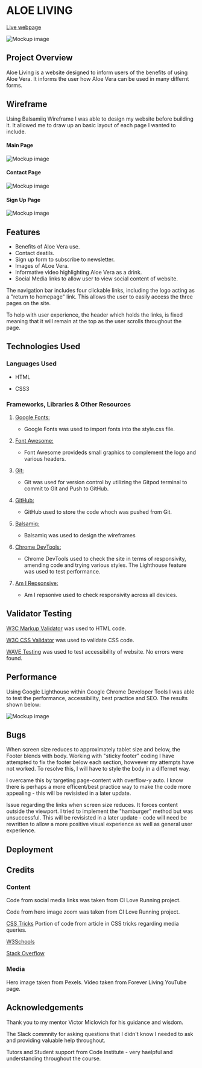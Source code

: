 # ALOE LIVING

[Live webpage](https://raccodes09.github.io/aloe-living/index.html)

![Mockup image](docs/Website.png)



## Project Overview

Aloe Living is a website designed to inform users of the benefits of using Aloe Vera. It informs the user how Aloe Vera can be used in many differnt forms.



## Wireframe

Using Balsamiiq Wireframe I was able to design my website before building it. It allowed me to draw up an basic layout of each page I wanted to include.

#### Main Page 

![Mockup image](/assets/images/readme-images/wireframe-mainpage.png)

#### Contact Page 

![Mockup image](/assets/images/readme-images/wireframe-contact.png)

#### Sign Up Page 

![Mockup image](/assets/images/readme-images/wireframe-signup.png)



## Features

- Benefits of Aloe Vera use.
- Contact deatils.
- Sign up form to subscribe to newsletter.
- Images of ALoe Vera.
- Informative video highlighting Aloe Vera as a drink.
- Social Media links to allow user to view social content of website.

The navigation bar includes four clickable links, including the logo acting as a "return to homepage" link. This allows the user to easily access the three pages on the site.

To help with user experience, the header which holds the links, is fixed meaning that it will remain at the top as the user scrolls throughout the page.

## Technologies Used

### Languages Used

-   HTML

-   CSS3

### Frameworks, Libraries & Other Resources

1. [Google Fonts:](https://fonts.google.com/)
    - Google Fonts was used to import fonts into the style.css file.

1. [Font Awesome:](https://fontawesome.com/)
    - Font Awesome provideds small graphics to complement the logo and various headers.

1. [Git:](https://git-scm.com/)
    - Git was used for version control by utilizing the Gitpod terminal to commit to Git and Push to GitHub.

1. [GitHub:](https://github.com/)
    - GitHub used to store the code whoch was pushed from Git.

1. [Balsamiq:](https://balsamiq.com/)
    - Balsamiq was used to design the wireframes

1. [Chrome DevTools:](https://developer.chrome.com/docs/devtools/)
    - Chrome DevTools used to check the site in terms of responsivity, amending code and trying various styles. The Lighthouse feature was used to test performance.

1. [Am I Repsonsive:](https://ui.dev/amiresponsive)
    - Am I repsonive used to check responsivity across all devices.


## Validator Testing

[W3C Markup Validator](https://jigsaw.w3.org/css-validator/#validate_by_input) was used to HTML code.

[W3C CSS Validator](https://jigsaw.w3.org/css-validator/#validate_by_input) was used to validate CSS code.

[WAVE Testing](https://chrome.google.com/webstore/detail/wave-evaluation-tool/jbbplnpkjmmeebjpijfedlgcdilocofh) was used to test accessibility of website. No errors were found.

## Performance

Using Google Lighthouse within Google Chrome Developer Tools I was able to test the performance, accessibility, best practice and SEO. The results shown below:

![Mockup image]()

## Bugs

When screen size reduces to approximately tablet size and below, the Footer blends with body. Working with "sticky footer" coding I have attempted to fix the footer below each section, howvever my attempts have not worked. To resolve this, I will have to style the body in a differnet way.

I overcame this by targeting page-content with overflow-y auto. I know there is perhaps a more efficent/best practice way to make the code more appealing - this will be revisisted in a later update.

Issue regarding the links when screen size reduces. It forces content outside the viewport. I tried to implement the "hamburger" method but was unsuccessful. This will be revisisted in a later update - code will need be rewritten to allow a more positive visual experience as well as general user experience.



## Deployment



## Credits

### Content

Code from social media links was taken from CI Love Running project.

Code from hero image zoom was taken from CI Love Running project.

[CSS Tricks](https://css-tricks.com/) Portion of code from article in CSS tricks regarding media queries.

[W3Schools](https://www.w3schools.com/) 

[Stack Overflow](https://stackoverflow.com/)

### Media

Hero image taken from Pexels.
Video taken from Forever Living YouTube page.


## Acknowledgements

Thank you to my mentor Victor Miclovich for his guidance and wisdom.

The Slack commnity for asking questions that I didn't know I needed to ask and providing valuable help throughout.

Tutors and Student support from Code Institute - very haelpful and understanding throughout the course.
